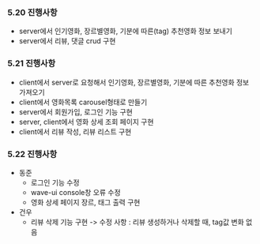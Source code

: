 ### 5.20 진행사항

- server에서 인기영화, 장르별영화, 기분에 따른(tag) 추천영화 정보 보내기
- server에서 리뷰, 댓글 crud 구현



### 5.21 진행사항

- client에서 server로 요청해서 인기영화, 장르별영화, 기분에 따른 추천영화 정보 가져오기
- client에서 영화목록 carousel형태로 만들기
- server에서 회원가입, 로그인 기능 구현
- server, client에서 영화 상세 조회 페이지 구현
- client에서 리뷰 작성, 리뷰 리스트 구현



### 5.22 진행사항

- 동준
  - 로그인 기능 수정
  - wave-ui console창 오류 수정
  - 영화 상세 페이지 장르, 태그 출력 구현
- 건우
  - 리뷰 삭제 기능 구현 -> 수정 사항 : 리뷰 생성하거나 삭제할 때, tag값 변화 없음